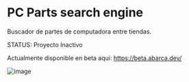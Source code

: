 # PC Parts search engine
Buscador de partes de computadora entre tiendas.

STATUS: Proyecto Inactivo

Actualmente disponible en beta aqui: https://beta.abarca.dev/

![image](https://user-images.githubusercontent.com/39611157/189504671-46d339d4-071b-422b-820b-92586e62d48c.png)
